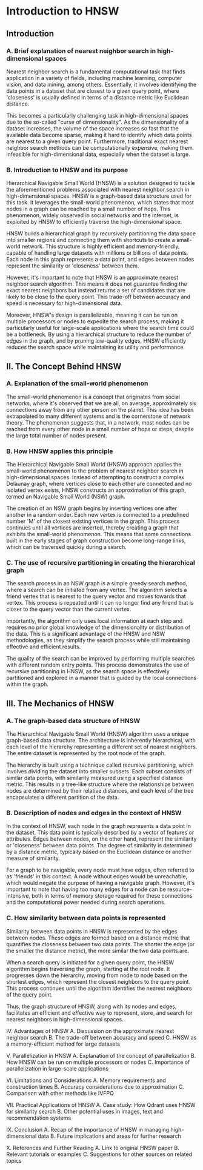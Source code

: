 # Introduction to HNSW

## Introduction

### A. Brief explanation of nearest neighbor search in high-dimensional spaces

Nearest neighbor search is a fundamental computational task that finds application in a variety of fields, including machine learning, computer vision, and data mining, among others. Essentially, it involves identifying the data points in a dataset that are closest to a given query point, where 'closeness' is usually defined in terms of a distance metric like Euclidean distance.

This becomes a particularly challenging task in high-dimensional spaces due to the so-called "curse of dimensionality". As the dimensionality of a dataset increases, the volume of the space increases so fast that the available data become sparse, making it hard to identify which data points are nearest to a given query point. Furthermore, traditional exact nearest neighbor search methods can be computationally expensive, making them infeasible for high-dimensional data, especially when the dataset is large.

### B. Introduction to HNSW and its purpose

Hierarchical Navigable Small World (HNSW) is a solution designed to tackle the aforementioned problems associated with nearest neighbor search in high-dimensional spaces. HNSW is a graph-based data structure used for this task. It leverages the small-world phenomenon, which states that most nodes in a graph can be reached by a small number of hops. This phenomenon, widely observed in social networks and the internet, is exploited by HNSW to efficiently traverse the high-dimensional space.

HNSW builds a hierarchical graph by recursively partitioning the data space into smaller regions and connecting them with shortcuts to create a small-world network. This structure is highly efficient and memory-friendly, capable of handling large datasets with millions or billions of data points. Each node in this graph represents a data point, and edges between nodes represent the similarity or 'closeness' between them.

However, it's important to note that HNSW is an approximate nearest neighbor search algorithm. This means it does not guarantee finding the exact nearest neighbors but instead returns a set of candidates that are likely to be close to the query point. This trade-off between accuracy and speed is necessary for high-dimensional data.

Moreover, HNSW's design is parallelizable, meaning it can be run on multiple processors or nodes to expedite the search process, making it particularly useful for large-scale applications where the search time could be a bottleneck. By using a hierarchical structure to reduce the number of edges in the graph, and by pruning low-quality edges, HNSW efficiently reduces the search space while maintaining its utility and performance.

## II. The Concept Behind HNSW

### A. Explanation of the small-world phenomenon

The small-world phenomenon is a concept that originates from social networks, where it's observed that we are all, on average, approximately six connections away from any other person on the planet. This idea has been extrapolated to many different systems and is the cornerstone of network theory. The phenomenon suggests that, in a network, most nodes can be reached from every other node in a small number of hops or steps, despite the large total number of nodes present.

### B. How HNSW applies this principle

The Hierarchical Navigable Small World (HNSW) approach applies the small-world phenomenon to the problem of nearest neighbor search in high-dimensional spaces. Instead of attempting to construct a complex Delaunay graph, where vertices close to each other are connected and no isolated vertex exists, HNSW constructs an approximation of this graph, termed an Navigable Small World (NSW) graph.

The creation of an NSW graph begins by inserting vertices one after another in a random order. Each new vertex is connected to a predefined number 'M' of the closest existing vertices in the graph. This process continues until all vertices are inserted, thereby creating a graph that exhibits the small-world phenomenon. This means that some connections built in the early stages of graph construction become long-range links, which can be traversed quickly during a search.

### C. The use of recursive partitioning in creating the hierarchical graph

The search process in an NSW graph is a simple greedy search method, where a search can be initiated from any vertex. The algorithm selects a friend vertex that is nearest to the query vector and moves towards that vertex. This process is repeated until it can no longer find any friend that is closer to the query vector than the current vertex.

Importantly, the algorithm only uses local information at each step and requires no prior global knowledge of the dimensionality or distribution of the data. This is a significant advantage of the HNSW and NSW methodologies, as they simplify the search process while still maintaining effective and efficient results.

The quality of the search can be improved by performing multiple searches with different random entry points. This process demonstrates the use of recursive partitioning in HNSW, as the search space is effectively partitioned and explored in a manner that is guided by the local connections within the graph.

## III. The Mechanics of HNSW

### A. The graph-based data structure of HNSW

The Hierarchical Navigable Small World (HNSW) algorithm uses a unique graph-based data structure. The architecture is inherently hierarchical, with each level of the hierarchy representing a different set of nearest neighbors. The entire dataset is represented by the root node of the graph.

The hierarchy is built using a technique called recursive partitioning, which involves dividing the dataset into smaller subsets. Each subset consists of similar data points, with similarity measured using a specified distance metric. This results in a tree-like structure where the relationships between nodes are determined by their relative distances, and each level of the tree encapsulates a different partition of the data.

### B. Description of nodes and edges in the context of HNSW

In the context of HNSW, each node in the graph represents a data point in the dataset. This data point is typically described by a vector of features or attributes. Edges between nodes, on the other hand, represent the similarity or 'closeness' between data points. The degree of similarity is determined by a distance metric, typically based on the Euclidean distance or another measure of similarity.

For a graph to be navigable, every node must have edges, often referred to as 'friends' in this context. A node without edges would be unreachable, which would negate the purpose of having a navigable graph. However, it's important to note that having too many edges for a node can be resource-intensive, both in terms of memory storage required for these connections and the computational power needed during search operations.

### C. How similarity between data points is represented

Similarity between data points in HNSW is represented by the edges between nodes. These edges are formed based on a distance metric that quantifies the closeness between two data points. The shorter the edge (or the smaller the distance metric), the more similar the two data points are.

When a search query is initiated for a given query point, the HNSW algorithm begins traversing the graph, starting at the root node. It progresses down the hierarchy, moving from node to node based on the shortest edges, which represent the closest neighbors to the query point. This process continues until the algorithm identifies the nearest neighbors of the query point.

Thus, the graph structure of HNSW, along with its nodes and edges, facilitates an efficient and effective way to represent, store, and search for nearest neighbors in high-dimensional spaces.

IV. Advantages of HNSW
A. Discussion on the approximate nearest neighbor search
B. The trade-off between accuracy and speed
C. HNSW as a memory-efficient method for large datasets

V. Parallelization in HNSW
A. Explanation of the concept of parallelization
B. How HNSW can be run on multiple processors or nodes
C. Importance of parallelization in large-scale applications

VI. Limitations and Considerations
A. Memory requirements and construction times
B. Accuracy considerations due to approximation
C. Comparison with other methods like IVFPQ

VII. Practical Applications of HNSW
A. Case study: How Qdrant uses HNSW for similarity search
B. Other potential uses in images, text and recommendation systems

IX. Conclusion
A. Recap of the importance of HNSW in managing high-dimensional data
B. Future implications and areas for further research

X. References and Further Reading
A. Link to original HNSW paper
B. Relevant tutorials or examples
C. Suggestions for other sources on related topics
